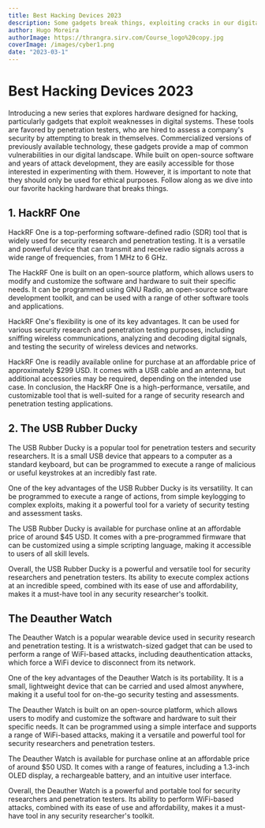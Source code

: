 ```yaml
---
title: Best Hacking Devices 2023
description: Some gadgets break things, exploiting cracks in our digital systems, prying them open, and crawling inside.
author: Hugo Moreira
authorImage: https://thrangra.sirv.com/Course_logo%20copy.jpg
coverImage: /images/cyber1.png
date: "2023-03-1"
---
```


# Best Hacking Devices 2023

Introducing a new series that explores hardware designed for hacking, particularly gadgets that exploit weaknesses in digital systems. These tools are favored by penetration testers, who are hired to assess a company's security by attempting to break in themselves. Commercialized versions of previously available technology, these gadgets provide a map of common vulnerabilities in our digital landscape. While built on open-source software and years of attack development, they are easily accessible for those interested in experimenting with them. However, it is important to note that they should only be used for ethical purposes. Follow along as we dive into our favorite hacking hardware that breaks things.

## 1. HackRF One

HackRF One is a top-performing software-defined radio (SDR) tool that is widely used for security research and penetration testing. It is a versatile and powerful device that can transmit and receive radio signals across a wide range of frequencies, from 1 MHz to 6 GHz.

The HackRF One is built on an open-source platform, which allows users to modify and customize the software and hardware to suit their specific needs. It can be programmed using GNU Radio, an open-source software development toolkit, and can be used with a range of other software tools and applications.

HackRF One's flexibility is one of its key advantages. It can be used for various security research and penetration testing purposes, including sniffing wireless communications, analyzing and decoding digital signals, and testing the security of wireless devices and networks.

HackRF One is readily available online for purchase at an affordable price of approximately $299 USD. It comes with a USB cable and an antenna, but additional accessories may be required, depending on the intended use case. In conclusion, the HackRF One is a high-performance, versatile, and customizable tool that is well-suited for a range of security research and penetration testing applications.

## 2. The USB Rubber Ducky

The USB Rubber Ducky is a popular tool for penetration testers and security researchers. It is a small USB device that appears to a computer as a standard keyboard, but can be programmed to execute a range of malicious or useful keystrokes at an incredibly fast rate.

One of the key advantages of the USB Rubber Ducky is its versatility. It can be programmed to execute a range of actions, from simple keylogging to complex exploits, making it a powerful tool for a variety of security testing and assessment tasks.

The USB Rubber Ducky is available for purchase online at an affordable price of around $45 USD. It comes with a pre-programmed firmware that can be customized using a simple scripting language, making it accessible to users of all skill levels.

Overall, the USB Rubber Ducky is a powerful and versatile tool for security researchers and penetration testers. Its ability to execute complex actions at an incredible speed, combined with its ease of use and affordability, makes it a must-have tool in any security researcher's toolkit.

## The Deauther Watch

The Deauther Watch is a popular wearable device used in security research and penetration testing. It is a wristwatch-sized gadget that can be used to perform a range of WiFi-based attacks, including deauthentication attacks, which force a WiFi device to disconnect from its network.

One of the key advantages of the Deauther Watch is its portability. It is a small, lightweight device that can be carried and used almost anywhere, making it a useful tool for on-the-go security testing and assessments.

The Deauther Watch is built on an open-source platform, which allows users to modify and customize the software and hardware to suit their specific needs. It can be programmed using a simple interface and supports a range of WiFi-based attacks, making it a versatile and powerful tool for security researchers and penetration testers.

The Deauther Watch is available for purchase online at an affordable price of around $50 USD. It comes with a range of features, including a 1.3-inch OLED display, a rechargeable battery, and an intuitive user interface.

Overall, the Deauther Watch is a powerful and portable tool for security researchers and penetration testers. Its ability to perform WiFi-based attacks, combined with its ease of use and affordability, makes it a must-have tool in any security researcher's toolkit.

